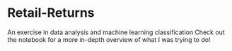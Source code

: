 # Retail-Returns
An exercise in data analysis and machine learning classification
Check out the notebook for a more in-depth overview of what I was trying to do!
